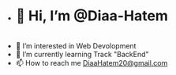 - <h1>👋 Hi, I’m @Diaa-Hatem</h1></br>
- 👀 I’m interested in Web Devolopment
- 🌱 I’m currently learning Track "BackEnd"
- 📫 How to reach me DiaaHatem20@gmail.com

<!---
Diaa-Hatem/Diaa-Hatem is a ✨ special ✨ repository because its `README.md` (this file) appears on your GitHub profile.
You can click the Preview link to take a look at your changes.
--->
